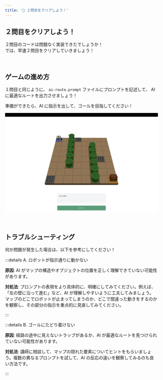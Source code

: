 ```yaml
---
title: '🩵 ２問目をクリアしよう！'
---
```


## ２問目をクリアしよう！

２問目のコードは問題なく実装できたでしょうか！\
では、早速２問目をクリアしていきましょう！

<br />

## ゲームの進め方

１問目と同じように、 `ai-route.prompt` ファイルにプロンプトを記述して、 AI に最適なルートを出力させましょう！

準備ができたら、AI に指示を出して、ゴールを目指してください！

![２問目のゲーム画面](/images/nagoya-ai-event-2025-programming-workshop/10_2nd-game/02_game-preview.png)

<br />

## トラブルシューティング

何か問題が発生した場合は、以下を参考にしてください！

:::details A. ロボットが指示通りに動かない

**原因**: AI がマップの構造やオブジェクトの位置を正しく理解できていない可能性があります。

**対処法**: プロンプトの表現をより具体的に、明確にしてみてください。例えば、「左の壁に沿って進む」など、AI が理解しやすいように工夫してみましょう。マップのどこでロボットが止まってしまうのか、どこで間違った動きをするのかを観察し、その部分の指示を重点的に見直してみてください。

:::

:::details B. ゴールにたどり着けない

**原因**: 経路の途中に見えないトラップがあるか、AI が最適なルートを見つけられていない可能性があります。

**対処法**: 講師に相談して、マップの隠れた要素についてヒントをもらいましょう。複数の異なるプロンプトを試して、AI の反応の違いを観察してみるのも良い方法です。

:::
